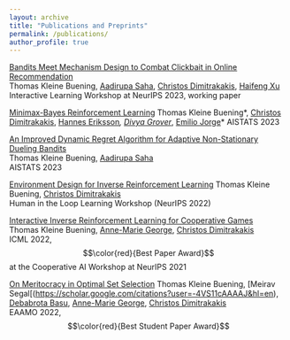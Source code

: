 ```yaml
---
layout: archive
title: "Publications and Preprints"
permalink: /publications/
author_profile: true
---
```


[Bandits Meet Mechanism Design to Combat Clickbait in Online Recommendation](https://openreview.net/pdf?id=iIhXNqNh1c) <br />
Thomas Kleine Buening, [Aadirupa Saha](https://aadirupa.github.io/), [Christos Dimitrakakis](https://sites.google.com/site/christosdimitrakakis), [Haifeng Xu](https://www.haifeng-xu.com/) <br />
Interactive Learning Workshop at NeurIPS 2023, working paper 

[Minimax-Bayes Reinforcement Learning](https://arxiv.org/pdf/2302.10831.pdf)
Thomas Kleine Buening*, [Christos Dimitrakakis](https://sites.google.com/site/christosdimitrakakis), [Hannes Eriksson](https://scholar.google.se/citations?user=KyX9dfEAAAAJ&hl=en)*, [Divya Grover](https://scholar.google.co.in/citations?user=0Gqji9cAAAAJ&hl=en)*, [Emilio Jorge](https://jorge.se/)*
AISTATS 2023

[An Improved Dynamic Regret Algorithm for Adaptive Non-Stationary Dueling Bandits](https://arxiv.org/abs/2210.14322) <br /> 
Thomas Kleine Buening, [Aadirupa Saha](https://aadirupa.github.io/) <br />
AISTATS 2023



[Environment Design for Inverse Reinforcement Learning](https://arxiv.org/pdf/2210.14972.pdf)
Thomas Kleine Buening, [Christos Dimitrakakis](https://sites.google.com/site/christosdimitrakakis) <br /> 
Human in the Loop Learning Workshop (NeurIPS 2022)  

[Interactive Inverse Reinforcement Learning for Cooperative Games](https://proceedings.mlr.press/v162/buning22a/buning22a.pdf) <br /> 
Thomas Kleine Buening, [Anne-Marie George](https://scholar.google.de/citations?user=uOuR7XgAAAAJ&hl=en), [Christos Dimitrakakis](https://sites.google.com/site/christosdimitrakakis) <br /> 
ICML 2022, $$\color{red}{Best Paper Award}$$ at the Cooperative AI Workshop at NeurIPS 2021 


[On Meritocracy in Optimal Set Selection](https://arxiv.org/pdf/2102.11932.pdf)
Thomas Kleine Buening, [Meirav Segal[(https://scholar.google.com/citations?user=-4VS11cAAAAJ&hl=en), [Debabrota Basu](https://debabrota-basu.github.io/), [Anne-Marie George](https://scholar.google.de/citations?user=uOuR7XgAAAAJ&hl=en), [Christos Dimitrakakis](https://sites.google.com/site/christosdimitrakakis) <br /> 
EAAMO 2022, $$\color{red}{Best Student Paper Award}$$

